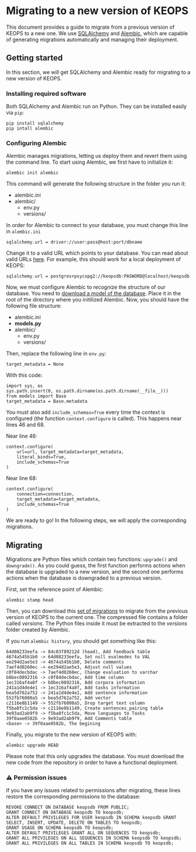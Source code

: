 # Migrating to a new version of KEOPS

This document provides a guide to migrate from a previous version of KEOPS to a new one. We use [SQLAlchemy](https://sqlalchemy-migrate.readthedocs.io/en/latest/) and [Alembic](https://alembic.sqlalchemy.org/en/latest/), which are capable of generating migrations automatically and managing their deployment.

## Getting started

In this section, we will get SQLAlchemy and Alembic ready for migrating to a new version of KEOPS.

### Installing required software
Both SQLAlchemy and Alembic run on Python. They can be installed easily via `pip`:

    pip install sqlalchemy
    pip intall alembic

### Configuring Alembic
Alembic manages migrations, letting us deploy them and revert them using the command line. To start using Alembic, we first have to initialize it:

    alembic init alembic

This command will generate the following structure in the folder you run it:

* alembic.ini
* alembic/
    * env.py
    * versions/

In order for Alembic to connect to your database, you must change this line in `alembic.ini`

    sqlalchemy.url = driver://user:pass@host:port/dbname

Change it to a valid URL which points to your database. You can read about valid URLs [here](https://docs.sqlalchemy.org/en/13/core/engines.html#database-urls). For example, this should work for a local deployment of KEOPS:

    sqlalchemy.url = postgres+psycopg2://keopsdb:PASWORD@localhost/keopsdb

Now, we must configure Alembic to recognize the structure of our database. You need to [download a model of the database](models.py). Place it in the root of the directory where you initilized Alembic. Now, you should have the following file structure:

* alembic.ini
* **models.py**
* alembic/
    * env.py
    * versions/

Then, replace the following line in `env.py`:

    target_metadata = None

With this code:

    import sys, os
    sys.path.insert(0, os.path.dirname(os.path.dirname(__file__)))
    from models import Base
    target_metadata = Base.metadata

You must also add `include_schemas=True` every time the context is configured (the function `context.configure` is called). This happens near lines 46 and 68.

Near line 46:

    context.configure(
        url=url, target_metadata=target_metadata,
        literal_binds=True,
        include_schemas=True
    )

Near line 68:

    context.configure(
        connection=connection,
        target_metadata=target_metadata,
        include_schemas=True
    )

We are ready to go! In the following steps, we will apply the corresponding migrations.

## Migrating
Migrations are Python files which contain two functions: `upgrade()` and `downgrade()`. As you could guess, the first function performs actions when the database is upgraded to a new version, and the second one performs actions when the database is downgraded to a previous version.

First, set the reference point of Alembic:

    alembic stamp head

Then, you can download this [set of migrations](migrations.zip) to migrate from the previous version of KEOPS to the current one. The compressed file contains a folder called _versions_. The Python files inside it must be extracted to the _versions_ folder created by Alembic.

If you run `alembic history`, you should get something like this:

    64d08233eefa -> 84c03f89212d (head), Add feedback table
    4674a545b1b0 -> 64d08233eefa, Set null evalmodes to VAL
    ee294d2ae5e3 -> 4674a545b1b0, Delete comments
    7aef4d0260ec -> ee294d2ae5e3, Adjust null values
    c0f84decbdac -> 7aef4d0260ec, Change evaluation to varchar
    b8bec0892316 -> c0f84decbdac, Add time column
    1ec316af4a8f -> b8bec0892316, Add corpora information
    241a1d4de4e1 -> 1ec316af4a8f, Add tasks information
    bea5d762a752 -> 241a1d4de4e1, Add sentence information
    552fb76000a5 -> bea5d762a752, Add vector
    c2116e8b1149 -> 552fb76000a5, Drop target text column
    f5ba8fc1c5da -> c2116e8b1149, Create sentences_pairing table
    9e93ad2ab9f9 -> f5ba8fc1c5da, Move languages to Tasks
    39f0aae0582b -> 9e93ad2ab9f9, Add Comments table
    <base> -> 39f0aae0582b, The begining

Finally, you migrate to the new version of KEOPS with:

    alembic upgrade HEAD

Please note that this only upgrades the database. You must download the new code from the repository in order to have a functional deployment.

### ⚠️ Permission issues
If you have any issues related to permissions after migrating, these lines restore the corresponding permissions to the database:

    REVOKE CONNECT ON DATABASE keopsdb FROM PUBLIC;
    GRANT CONNECT ON DATABASE keopsdb TO keopsdb;
    ALTER DEFAULT PRIVILEGES FOR USER keopsdb IN SCHEMA keopsdb GRANT SELECT, INSERT, UPDATE, DELETE ON TABLES TO keopsdb;
    GRANT USAGE ON SCHEMA keopsdb TO keopsdb;
    ALTER DEFAULT PRIVILEGES GRANT ALL ON SEQUENCES TO keopsdb;
    GRANT ALL PRIVILEGES ON ALL SEQUENCES IN SCHEMA keopsdb TO keopsdb; 
    GRANT ALL PRIVILEGES ON ALL TABLES IN SCHEMA keopsdb TO keopsdb;